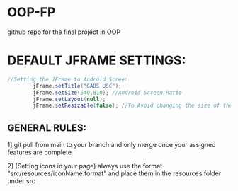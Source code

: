 # OOP-FP
github repo for the final project in OOP

# DEFAULT JFRAME SETTINGS:
```java
//Setting the JFrame to Android Screen
		jFrame.setTitle("GABS USC");
		jFrame.setSize(540,810); //Android Screen Ratio
		jFrame.setLayout(null);
		jFrame.setResizable(false); //To Avoid changing the size of the screen
```
## GENERAL RULES:
1] git pull from main to your branch and only merge once your assigned features are complete

2] (Setting icons in your page) always use the format "src/resources/iconName.format" and place them in the resources folder under src

